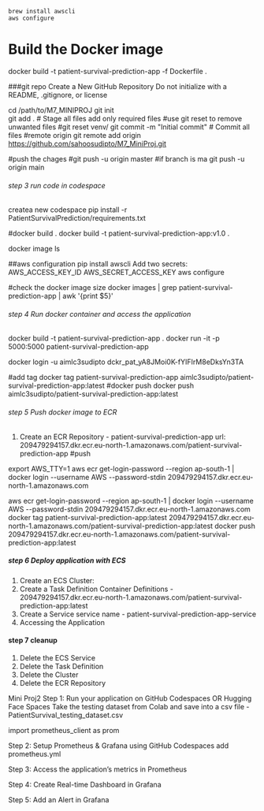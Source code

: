     brew install awscli
    aws configure

# Build the Docker image
docker build -t patient-survival-prediction-app -f Dockerfile .


###git repo
Create a New GitHub Repository
Do not initialize with a README, .gitignore, or license

cd /path/to/M7_MINIPROJ 
git init                 
git add .   # Stage all files add only required files
#use git reset to remove unwanted files
#git reset venv/
git commit -m "Initial commit"   # Commit all files
#remote origin
git remote add origin https://github.com/sahoosudipto/M7_MiniProj.git

#push the chages
#git push -u origin master
#if branch is ma
git push -u origin main

###### step 3 run code in codespace
createa new codespace
pip install -r PatientSurvivalPrediction/requirements.txt

#docker build .
docker build -t patient-survival-prediction-app:v1.0 .

docker image ls

##aws configuration
pip install awscli
Add two secrets:
    AWS_ACCESS_KEY_ID
    AWS_SECRET_ACCESS_KEY
aws configure

#check the docker image size
docker images | grep patient-survival-prediction-app | awk '{print $5}'


###### step 4 Run docker container and access the application
docker build -t patient-survival-prediction-app .
docker run -it -p 5000:5000 patient-survival-prediction-app

docker login -u aimlc3sudipto
dckr_pat_yA8JMoi0K-fYIFIrM8eDksYn3TA

#add tag
docker tag patient-survival-prediction-app aimlc3sudipto/patient-survival-prediction-app:latest
#docker push
docker push aimlc3sudipto/patient-survival-prediction-app:latest

###### step 5 Push docker image to ECR

1. Create an ECR Repository - patient-survival-prediction-app
url: 209479294157.dkr.ecr.eu-north-1.amazonaws.com/patient-survival-prediction-app
#push

export AWS_TTY=1
aws ecr get-login-password --region ap-south-1 | docker login --username AWS --password-stdin 209479294157.dkr.ecr.eu-north-1.amazonaws.com


aws ecr get-login-password --region ap-south-1 | docker login --username AWS --password-stdin 209479294157.dkr.ecr.eu-north-1.amazonaws.com
docker tag patient-survival-prediction-app:latest 209479294157.dkr.ecr.eu-north-1.amazonaws.com/patient-survival-prediction-app:latest
docker push 209479294157.dkr.ecr.eu-north-1.amazonaws.com/patient-survival-prediction-app:latest


##### step 6 Deploy application with ECS
1.  Create an ECS Cluster:
2. Create a Task Definition
    Container Definitions - 209479294157.dkr.ecr.eu-north-1.amazonaws.com/patient-survival-prediction-app:latest
3. Create a Service
    service name - patient-survival-prediction-app-service    
4. Accessing the Application

#### step 7 cleanup
1. Delete the ECS Service
2. Delete the Task Definition
3. Delete the Cluster
4. Delete the ECR Repository



Mini Proj2
Step 1: Run your application on GitHub Codespaces OR Hugging Face Spaces
Take the testing dataset from Colab and save into a csv file - PatientSurvival_testing_dataset.csv

import prometheus_client as prom




Step 2: Setup Prometheus & Grafana using GitHub Codespaces
add prometheus.yml

Step 3: Access the application’s metrics in Prometheus

Step 4: Create Real-time Dashboard in Grafana

Step 5: Add an Alert in Grafana